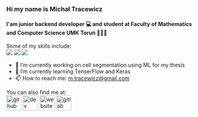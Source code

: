 ### Hi  my name is Michał Tracewicz
#### I'am junior backend developer 💻 and student at Faculty of Mathematics and Computer Science UMK Toruń 👨🏻‍🎓

Some of my skills include:\
<img src="https://img.icons8.com/color/48/000000/c-sharp-logo.png"/> <img src="https://img.icons8.com/color/48/000000/python.png"/> <img src="https://img.icons8.com/color/48/000000/sql.png"/>

- 🔭 I’m currently working on cell segmentation using ML for my thesis 
- 🌱 I’m currently learning TenserFlow and Keras 
- 📫 How to reach me: m.tracewicz@gmail.com 

You can also find me at:\
[<img src='https://cdn.jsdelivr.net/npm/simple-icons@3.0.1/icons/github.svg' alt='github' height='40'>](https://github.com/mtracewicz)  [<img src='https://cdn.jsdelivr.net/npm/simple-icons@3.0.1/icons/dev-dot-to.svg' alt='dev' height='40'>](https://dev.to/mtracewicz)  [<img src='https://cdn.jsdelivr.net/npm/simple-icons@3.0.1/icons/icloud.svg' alt='website' height='40'>](https://mtracewicz.github.io)  [<img src='https://cdn.jsdelivr.net/npm/simple-icons@3.0.1/icons/gitlab.svg' alt='gitlab' height='40'>](https://gitlab.com/mtracewicz)  
